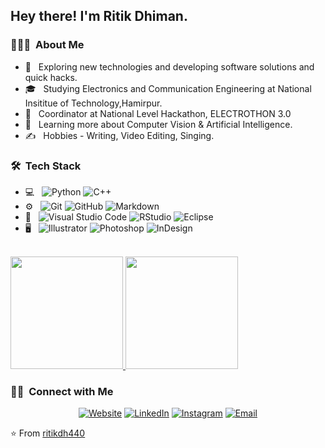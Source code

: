 <img src=" ">

<h2> Hey there! I'm Ritik Dhiman.</h2>

<h3> 👨🏻‍💻 &nbsp;About Me </h3>

- 🤔 &nbsp; Exploring new technologies and developing software solutions and quick hacks.
- 🎓 &nbsp; Studying Electronics and Communication Engineering at National Insititue of Technology,Hamirpur.
- 💼 &nbsp; Coordinator at National Level Hackathon, ELECTROTHON 3.0
- 🌱 &nbsp; Learning more about Computer Vision & Artificial Intelligence.
- ✍️ &nbsp;  Hobbies - Writing, Video Editing, Singing.

<h3> 🛠 &nbsp;Tech Stack</h3>

- 💻 &nbsp;
  ![Python](https://img.shields.io/badge/-Python-333333?style=flat&logo=python)
  ![C++](https://img.shields.io/badge/-C++-333333?style=flat&logo=C%2B%2B&logoColor=00599C)
- ⚙️ &nbsp;
  ![Git](https://img.shields.io/badge/-Git-333333?style=flat&logo=git)
  ![GitHub](https://img.shields.io/badge/-GitHub-333333?style=flat&logo=github)
  ![Markdown](https://img.shields.io/badge/-Markdown-333333?style=flat&logo=markdown)
- 🔧 &nbsp;
  ![Visual Studio Code](https://img.shields.io/badge/-Visual%20Studio%20Code-333333?style=flat&logo=visual-studio-code&logoColor=007ACC)
  ![RStudio](https://img.shields.io/badge/-RStudio-333333?style=flat&logo=rstudio)
  ![Eclipse](https://img.shields.io/badge/-Eclipse-333333?style=flat&logo=eclipse-ide&logoColor=2C2255)
- 🖥 &nbsp;
  ![Illustrator](https://img.shields.io/badge/-Illustrator-333333?style=flat&logo=adobe-illustrator)
  ![Photoshop](https://img.shields.io/badge/-Photoshop-333333?style=flat&logo=adobe-photoshop)
  ![InDesign](https://img.shields.io/badge/-InDesign-333333?style=flat&logo=adobe-indesign)

<br/>

<a href="https://github.com/AVS1508">
  <img height="180em" src="https://github-readme-stats.vercel.app/api?username=ritikdh440&theme=buefy&show_icons=true" />
  <img height="180em" src="https://github-readme-stats.vercel.app/api/top-langs/?username=ritikdh440&theme=buefy&layout=compact" />
</a>

<br/>

<h3> 🤝🏻 &nbsp;Connect with Me </h3>

<p align="center">
<a href="https://ritikdh440.github.io/"><img alt="Website" src="https://img.shields.io/badge/Website-https://ritikdh440.github.io-blue?style=flat-square&logo=google-chrome"></a>
<a href="https://www.linkedin.com/in/ritik-dhiman/"><img alt="LinkedIn" src="https://img.shields.io/badge/LinkedIn-blue?style=flat-square&logo=linkedin"></a>
<a href="https://www.instagram.com/adityavs_/"><img alt="Instagram" src="https://img.shields.io/badge/Instagram-ritik.dhiman-blue?style=flat-square&logo=instagram"></a>
<a href="mailto:rkdh440official@gmail.com"><img alt="Email" src="https://img.shields.io/badge/Email-rkdh440official@gmail.com-blue?style=flat-square&logo=gmail"></a>
</p>

⭐️ From [ritikdh440](https://github.com/ritikdh440)
